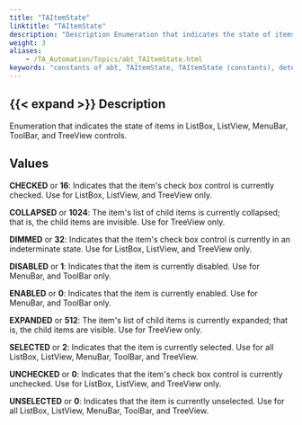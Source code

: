 ```yaml
--- 
title: "TAItemState"
linktitle: "TAItemState"
description: "Description Enumeration that indicates the state of items in ListBox , ListView , MenuBar , ToolBar , and TreeView controls. Values CHECKED or 16 : Indicates that the item's check box control is ..."
weight: 3
aliases: 
    - /TA_Automation/Topics/abt_TAItemState.html
keywords: "constants of abt, TAItemState, TAItemState (constants), determine state of controls, state of listbox or listview, state of menu or toolbar, state of treeview"
---
```


## {{< expand >}} Description

Enumeration that indicates the state of items in ListBox, ListView, MenuBar, ToolBar, and TreeView controls.

## Values

**CHECKED** or **16**: Indicates that the item's check box control is currently checked. Use for ListBox, ListView, and TreeView only.

**COLLAPSED** or **1024**: The item's list of child items is currently collapsed; that is, the child items are invisible. Use for TreeView only.

**DIMMED** or **32**: Indicates that the item's check box control is currently in an indeterminate state. Use for ListBox, ListView, and TreeView only.

**DISABLED** or **1**: Indicates that the item is currently disabled. Use for MenuBar, and ToolBar only.

**ENABLED** or **0**: Indicates that the item is currently enabled. Use for MenuBar, and ToolBar only.

**EXPANDED** or **512**: The item's list of child items is currently expanded; that is, the child items are visible. Use for TreeView only.

**SELECTED** or **2**: Indicates that the item is currently selected. Use for all ListBox, ListView, MenuBar, ToolBar, and TreeView.

**UNCHECKED** or **0**: Indicates that the item's check box control is currently unchecked. Use for ListBox, ListView, and TreeView only.

**UNSELECTED** or **0**: Indicates that the item is currently unselected. Use for all ListBox, ListView, MenuBar, ToolBar, and TreeView.




